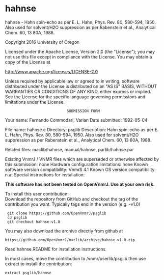 # hahnse
 hahnse - Hahn spin-echo as per E. L. Hahn, Phys. Rev. 80, 580-594, 1950.
 Also
 used for solvent/H2O suppression as per Rabenstein et al., Analytical
 Chem. 60, 13 80A, 1988.

 Copyright 2016 University of Oregon

 Licensed under the Apache License, Version 2.0 (the "License");
 you may not use this file except in compliance with the License.
 You may obtain a copy of the License at

   http://www.apache.org/licenses/LICENSE-2.0

 Unless required by applicable law or agreed to in writing, software
 distributed under the License is distributed on an "AS IS" BASIS,
 WITHOUT WARRANTIES OR CONDITIONS OF ANY KIND, either express or implied.
 See the License for the specific language governing permissions and
 limitations under the License.

                                SUBMISSION FORM

Your name:      Fernando Commodari, Varian
Date submitted: 1992-05-04

File name:      hahnse.c
Directory:      psglib
Description:    Hahn spin-echo as per E. L. Hahn, Phys. Rev. 80, 580-594, 1950.
                Also used for solvent/H2O suppression as per Rabenstein et al.,
		Analytical Chem. 60, 13 80A, 1988.

Related files:  maclib/hahnse, manual/hahnse, parlib/hahnse.par

Existing VnmrJ / VNMR files which are superseded or
otherwise affected by this submission:  none
Hardware configuration limitations:     none
Known software version compatibility:   VnmrS 4.1
Known OS version compatibility:         n.a.
Special instructions for installation:

**This software has not been tested on OpenVnmrJ. Use at your own risk.**

To install this user contribution:  
Download the repository from GitHub and checkout the tag of the contribution you want.
Typically tags end in the version (e.g. -v1.0)

     git clone https://github.com/OpenVnmrJ/psglib  
     cd psglib  
     git checkout hahnse-v1.0


You may also download the archive directly from github at

    https://github.com/OpenVnmrJ/maclib/archive/hahnse-v1.0.zip

Read hahnse.README for installation instructions.

In most cases, move the contribution to /vnmr/userlib/psglib 
then use extract to install the contribution:  

    extract psglib/hahnse